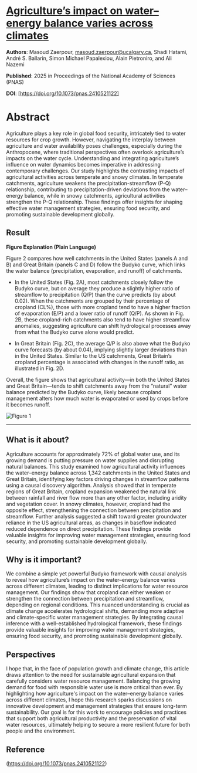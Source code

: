 # [Agriculture’s impact on water–energy balance varies across climates](https://link.growkudos.com/1eqzjantrls)

**Authors**: Masoud Zaerpour, masoud.zaerpour@ucalgary.ca, Shadi Hatami, André S. Ballarin, Simon Michael Papalexiou, Alain Pietroniro, and Ali Nazemi

**Published**: 2025 in Proceedings of the National Academy of Sciences (PNAS)

**DOI**: [https://doi.org/10.1073/pnas.2410521122]

# Abstract #
Agriculture plays a key role in global food security, intricately tied to water resources for crop growth. However, navigating the interplay between agriculture and water availability poses challenges, especially during the Anthropocene, where traditional perspectives often overlook agriculture’s impacts on the water cycle. Understanding and integrating agriculture’s influence on water dynamics becomes imperative in addressing contemporary challenges. Our study highlights the contrasting impacts of agricultural activities across temperate and snowy climates. In temperate catchments, agriculture weakens the precipitation-streamflow (P-Q) relationship, contributing to precipitation-driven deviations from the water–energy balance, while in snowy catchments, agricultural activities strengthen the P-Q relationship. These findings offer insights for shaping effective water management strategies, ensuring food security, and promoting sustainable development globally.

## Result
**Figure Explanation (Plain Language)**

Figure 2 compares how well catchments in the United States (panels A and B) and Great Britain (panels C and D) follow the Budyko curve, which links the water balance (precipitation, evaporation, and runoff) of catchments. 

- In the United States (Fig. 2A), most catchments closely follow the Budyko curve, but on average they produce a slightly higher ratio of streamflow to precipitation (Q/P) than the curve predicts (by about 0.02). When the catchments are grouped by their percentage of cropland (CL%), those with more cropland tend to have a higher fraction of evaporation (E/P) and a lower ratio of runoff (Q/P). As shown in Fig. 2B, these cropland-rich catchments also tend to have higher streamflow anomalies, suggesting agriculture can shift hydrological processes away from what the Budyko curve alone would predict.

- In Great Britain (Fig. 2C), the average Q/P is also above what the Budyko curve forecasts (by about 0.04), implying slightly larger deviations than in the United States. Similar to the US catchments, Great Britain’s cropland percentage is associated with changes in the runoff ratio, as illustrated in Fig. 2D. 

Overall, the figure shows that agricultural activity—in both the United States and Great Britain—tends to shift catchments away from the “natural” water balance predicted by the Budyko curve, likely because cropland management alters how much water is evaporated or used by crops before it becomes runoff.

![Figure 1](../papers/images/figure01.jpg)

---

## What is it about?  
Agriculture accounts for approximately 72% of global water use, and its growing demand is putting pressure on water supplies and disrupting natural balances. This study examined how agricultural activity influences the water–energy balance across 1,342 catchments in the United States and Great Britain, identifying key factors driving changes in streamflow patterns using a causal discovery algorithm.  Analysis showed that in temperate regions of Great Britain, cropland expansion weakened the natural link between rainfall and river flow more than any other factor, including aridity and vegetation cover. In snowy climates, however, cropland had the opposite effect, strengthening the connection between precipitation and streamflow. Further analysis suggested a shift toward greater groundwater reliance in the US agricultural areas, as changes in baseflow indicated reduced dependence on direct precipitation. These findings provide valuable insights for improving water management strategies, ensuring food security, and promoting sustainable development globally.

## Why is it important?
We combine a simple yet powerful Budyko framework with causal analysis to reveal how agriculture’s impact on the water–energy balance varies across different climates, leading to distinct implications for water resource management. Our findings show that cropland can either weaken or strengthen the connection between precipitation and streamflow, depending on regional conditions. This nuanced understanding is crucial as climate change accelerates hydrological shifts, demanding more adaptive and climate-specific water management strategies. By integrating causal inference with a well-established hydrological framework, these findings provide valuable insights for improving water management strategies, ensuring food security, and promoting sustainable development globally.

## Perspectives
I hope that, in the face of population growth and climate change, this article draws attention to the need for sustainable agricultural expansion that carefully considers water resource management. Balancing the growing demand for food with responsible water use is more critical than ever. By highlighting how agriculture's impact on the water–energy balance varies across different climates, I hope this research sparks discussions on innovative development and management strategies that ensure long-term sustainability. Our goal is for this work to encourage policies and practices that support both agricultural productivity and the preservation of vital water resources, ultimately helping to secure a more resilient future for both people and the environment.

## Reference 
(https://doi.org/10.1073/pnas.2410521122)
